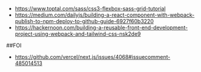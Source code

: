 
 - https://www.toptal.com/sass/css3-flexbox-sass-grid-tutorial
 - https://medium.com/dailyjs/building-a-react-component-with-webpack-publish-to-npm-deploy-to-github-guide-6927f60b3220
 - https://hackernoon.com/building-a-reusable-front-end-development-project-using-webpack-and-tailwind-css-nsk2de9
 
 ##FOI
 - https://github.com/vercel/next.js/issues/4068#issuecomment-485014513